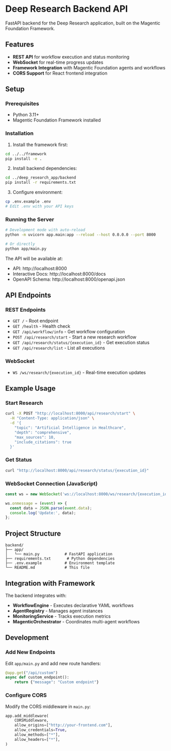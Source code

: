 # Deep Research Backend API

FastAPI backend for the Deep Research application, built on the Magentic Foundation Framework.

## Features

- **REST API** for workflow execution and status monitoring
- **WebSocket** for real-time progress updates
- **Framework Integration** with Magentic Foundation agents and workflows
- **CORS Support** for React frontend integration

## Setup

### Prerequisites

- Python 3.11+
- Magentic Foundation Framework installed

### Installation

1. Install the framework first:
```bash
cd ../../framework
pip install -e .
```

2. Install backend dependencies:
```bash
cd ../deep_research_app/backend
pip install -r requirements.txt
```

3. Configure environment:
```bash
cp .env.example .env
# Edit .env with your API keys
```

### Running the Server

```bash
# Development mode with auto-reload
python -m uvicorn app.main:app --reload --host 0.0.0.0 --port 8000

# Or directly
python app/main.py
```

The API will be available at:
- API: http://localhost:8000
- Interactive Docs: http://localhost:8000/docs
- OpenAPI Schema: http://localhost:8000/openapi.json

## API Endpoints

### REST Endpoints

- `GET /` - Root endpoint
- `GET /health` - Health check
- `GET /api/workflow/info` - Get workflow configuration
- `POST /api/research/start` - Start a new research workflow
- `GET /api/research/status/{execution_id}` - Get execution status
- `GET /api/research/list` - List all executions

### WebSocket

- `WS /ws/research/{execution_id}` - Real-time execution updates

## Example Usage

### Start Research

```bash
curl -X POST "http://localhost:8000/api/research/start" \
  -H "Content-Type: application/json" \
  -d '{
    "topic": "Artificial Intelligence in Healthcare",
    "depth": "comprehensive",
    "max_sources": 10,
    "include_citations": true
  }'
```

### Get Status

```bash
curl "http://localhost:8000/api/research/status/{execution_id}"
```

### WebSocket Connection (JavaScript)

```javascript
const ws = new WebSocket('ws://localhost:8000/ws/research/{execution_id}');

ws.onmessage = (event) => {
  const data = JSON.parse(event.data);
  console.log('Update:', data);
};
```

## Project Structure

```
backend/
├── app/
│   └── main.py           # FastAPI application
├── requirements.txt       # Python dependencies
├── .env.example          # Environment template
└── README.md             # This file
```

## Integration with Framework

The backend integrates with:
- **WorkflowEngine** - Executes declarative YAML workflows
- **AgentRegistry** - Manages agent instances
- **MonitoringService** - Tracks execution metrics
- **MagenticOrchestrator** - Coordinates multi-agent workflows

## Development

### Add New Endpoints

Edit `app/main.py` and add new route handlers:

```python
@app.get("/api/custom")
async def custom_endpoint():
    return {"message": "Custom endpoint"}
```

### Configure CORS

Modify the CORS middleware in `main.py`:

```python
app.add_middleware(
    CORSMiddleware,
    allow_origins=["http://your-frontend.com"],
    allow_credentials=True,
    allow_methods=["*"],
    allow_headers=["*"],
)
```
